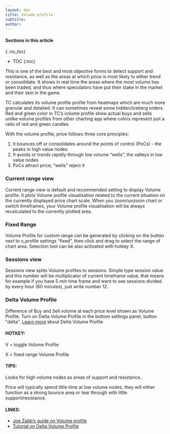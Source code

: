 ```yaml
---
layout: doc
title: Volume profile
subtitle: 
author:
---
```


#### Sections in this article
{:.no_toc}
* TOC
{:toc}

This is one of the best and most objective forms to detect support and resistance, as well as the areas at which price is most likely to either trend or consolidate. It shows in real time the areas where the most volume has been traded, and thus where speculators have put their stake in the market and their skin in the game.

TC calculates its volume profile profile from heatmaps which are much more granular and detailed. It can sometimes reveal some hidden/iceberg orders. Red and green color in TC’s volume profile show actual buys and sells unlike volume profiles from other charting app where colors represent just a ratio of red and green candles


With the volume profile, price follows three core principles:
1. It bounces off or consolidates around the points of control (PoCs) - the peaks in high value nodes
2. It avoids or trends rapidly through low volume “wells”, the valleys in low value nodes
3. PoCs attract price; “wells” reject it

### Current range view
Current range view is default and recommended setting to display Volume profile. It plots Volume profile visualisation related to the current situation on the currently displayed price chart scale. When you zoom/unzoom chart or switch timeframes, your Volume profile visualisation will be always recalculated to the currently plotted area.

### Fixed Range
Volume Profile for custom range can be generated by clicking on the button next to v_profile settings “fixed”, then click and drag to select the range of chart area. Selection tool can be also activated with hotkey X.

### Sessions view
Sessions view splits Volume profiles to sessions. Simple type session value and this number will be multiplicator of current timeframe value, that means for example if you have 5 min time frame and want to see sessions divided by every hour (60 minutes), just write number 12.

### Delta Volume Profile
Difference of Buy and Sell volume at each price level shown as Volume Profile. Turn on Delta Volume Profile in the bottom settings panel, button "delta". <a href="https://t.co/wgLQelHp0o" target="_blank">Learn more</a> about Delta Volume Profile
	

<div class="summary-box">
<h4>HOTKEY:</h4>
<p>V = toggle Volume Profile</p>
<p>X = fixed range Volume Profile</p>

<h4>TIPS:</h4>
<p>Looks for high volume nodes as areas of support and resistance..</p>
<p>Price will typically spend little time at low volume nodes, they will either function as a strong bounce area or tear through with little support/resistance.</p>
<h4>LINKS:</h4>
<ul>
  <li> <a href="https://medium.com/@joezabbs/volume-profile-visible-range-e099f22cd2d7" target="_blank">Joe Zabb’s guide on Volume profile</a></li>
  <li> <a href="https://t.co/wgLQelHp0o" target="_blank">Tutorial on Delta Volume Profile</a></li>
</ul>
</div>